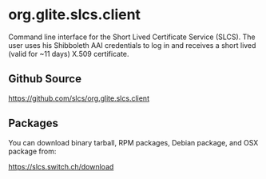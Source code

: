 org.glite.slcs.client
=====================

Command line interface for the Short Lived Certificate Service (SLCS). 
The user uses his Shibboleth AAI credentials to log in and receives a
short lived (valid for ~11 days) X.509 certificate.

Github Source
-------------
https://github.com/slcs/org.glite.slcs.client

Packages
--------
You can download binary tarball, RPM packages, Debian package, and
OSX package from:

   https://slcs.switch.ch/download
